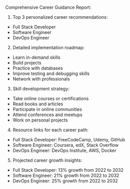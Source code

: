 Comprehensive Career Guidance Report:

1. Top 3 personalized career recommendations:
* Full Stack Developer
* Software Engineer
* DevOps Engineer

2. Detailed implementation roadmap:
* Learn in-demand skills
* Build projects
* Practice with databases
* Improve testing and debugging skills
* Network with professionals

3. Skill development strategy:
* Take online courses or certifications
* Read books and articles
* Participate in online communities
* Attend conferences and meetups
* Work on personal projects

4. Resource links for each career path:
* Full Stack Developer: FreeCodeCamp, Udemy, GitHub
* Software Engineer: Coursera, edX, Stack Overflow
* DevOps Engineer: DevOps Institute, AWS, Docker

5. Projected career growth insights:
* Full Stack Developer: 13% growth from 2022 to 2032
* Software Engineer: 21% growth from 2022 to 2032
* DevOps Engineer: 25% growth from 2022 to 2032